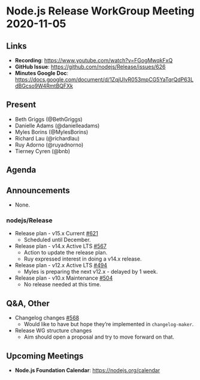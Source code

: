 # Node.js Release WorkGroup Meeting 2020-11-05

## Links

* **Recording**:  https://www.youtube.com/watch?v=FGogMwqkFxQ 
* **GitHub Issue**: https://github.com/nodejs/Release/issues/626
* **Minutes Google Doc**: https://docs.google.com/document/d/1ZqjUIvR053mpCG5YaTqrQdP63LdBGcso9W4RmtBQFXk

## Present

* Beth Griggs (@BethGriggs)
* Danielle Adams (@danielleadams)
* Myles Borins (@MylesBorins)
* Richard Lau (@richardlau)
* Ruy Adorno (@ruyadnorno)
* Tierney Cyren (@bnb)

## Agenda

## Announcements
 
* None. 

### nodejs/Release

* Release plan - v15.x Current [#621](https://github.com/nodejs/Release/issues/621)
  * Scheduled until December.
* Release plan - v14.x Active LTS [#567](https://github.com/nodejs/Release/issues/567)
  * Action to update the release plan.
  * Ruy expressed interest in doing a v14.x release.
* Release plan - v12.x Active LTS [#494](https://github.com/nodejs/Release/issues/494)
  * Myles is preparing the next v12.x - delayed by 1 week.
* Release plan - v10.x Maintenance [#504](https://github.com/nodejs/Release/issues/504)
  * No release needed at this time.

## Q&A, Other

* Changelog changes [#568](https://github.com/nodejs/Release/issues/568)
  * Would like to have but hope they’re implemented in `changelog-maker`.
* Release WG structure changes
  * Aim should open a proposal and try to move forward on that.

## Upcoming Meetings

* **Node.js Foundation Calendar**: https://nodejs.org/calendar

